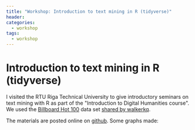 ```yaml
---
title: "Workshop: Introduction to text mining in R (tidyverse)"
header:
categories:
  - workshop
tags:
  - workshop
---
```


Introduction to text mining in R (tidyverse)
========================================

I visited the RTU Riga Technical University to give introductory seminars on text mining with R as part of the "Introduction to Digital Humanities course". We used the [Billboard Hot 100](https://en.wikipedia.org/wiki/Billboard_Hot_100) data set [shared by walkerkq](https://github.com/walkerkq/musiclyrics).


The materials are posted online on [github](https://github.com/peeter-t2/TM-RigaApr2019). Some graphs made:
